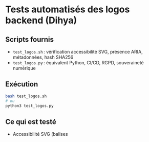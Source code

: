 # Tests automatisés des logos backend (Dihya)

## Scripts fournis
- `test_logos.sh` : vérification accessibilité SVG, présence ARIA, métadonnées, hash SHA256
- `test_logos.py` : équivalent Python, CI/CD, RGPD, souveraineté numérique

## Exécution

```bash
bash test_logos.sh
# ou
python3 test_logos.py
```

## Ce qui est testé
- Accessibilité SVG (balises <title>, <desc>, aria-labelledby, role="img")
- Présence et validité des métadonnées JSON multilingues
- Hash SHA256 pour chaque fichier (traçabilité, souveraineté)
- Arrêt immédiat en cas d’erreur

## RGPD & souveraineté
- Pas de données personnelles dans les logos
- Auditabilité et logs via CI/CD
